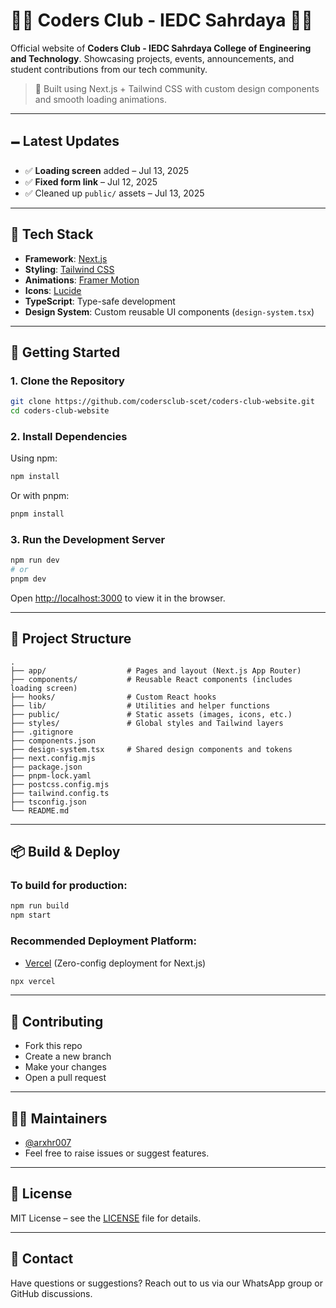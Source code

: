 # 👨‍💻 Coders Club - IEDC Sahrdaya 👩‍💻

Official website of **Coders Club - IEDC Sahrdaya College of Engineering and Technology**.
Showcasing projects, events, announcements, and student contributions from our tech community.

> 🔧 Built using Next.js + Tailwind CSS with custom design components and smooth loading animations.

---

## 🗕️ Latest Updates

* ✅ **Loading screen** added – Jul 13, 2025
* ✅ **Fixed form link** – Jul 12, 2025
* ✅ Cleaned up `public/` assets – Jul 13, 2025

---

## 🧰 Tech Stack

* **Framework**: [Next.js](https://nextjs.org/)
* **Styling**: [Tailwind CSS](https://tailwindcss.com/)
* **Animations**: [Framer Motion](https://www.framer.com/motion/)
* **Icons**: [Lucide](https://lucide.dev/)
* **TypeScript**: Type-safe development
* **Design System**: Custom reusable UI components (`design-system.tsx`)

---

## 🚀 Getting Started

### 1. Clone the Repository

```bash
git clone https://github.com/codersclub-scet/coders-club-website.git
cd coders-club-website
```

### 2. Install Dependencies

Using npm:

```bash
npm install
```

Or with pnpm:

```bash
pnpm install
```

### 3. Run the Development Server

```bash
npm run dev
# or
pnpm dev
```

Open [http://localhost:3000](http://localhost:3000) to view it in the browser.

---

## 📁 Project Structure

```
.
├── app/                  # Pages and layout (Next.js App Router)
├── components/           # Reusable React components (includes loading screen)
├── hooks/                # Custom React hooks
├── lib/                  # Utilities and helper functions
├── public/               # Static assets (images, icons, etc.)
├── styles/               # Global styles and Tailwind layers
├── .gitignore
├── components.json
├── design-system.tsx     # Shared design components and tokens
├── next.config.mjs
├── package.json
├── pnpm-lock.yaml
├── postcss.config.mjs
├── tailwind.config.ts
├── tsconfig.json
└── README.md
```

---

## 📦 Build & Deploy

### To build for production:

```bash
npm run build
npm start
```

### Recommended Deployment Platform:

* [Vercel](https://vercel.com/) (Zero-config deployment for Next.js)

```bash
npx vercel
```

---

## 🤝 Contributing

* Fork this repo
* Create a new branch
* Make your changes
* Open a pull request

---

## 🧑‍💻 Maintainers

* [@arxhr007](https://github.com/arxhr007)
* Feel free to raise issues or suggest features.

---

## 📄 License

MIT License – see the [LICENSE](./LICENSE) file for details.

---

## 📣 Contact

Have questions or suggestions? Reach out to us via our WhatsApp group or GitHub discussions.
